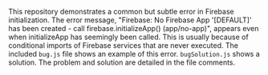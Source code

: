 This repository demonstrates a common but subtle error in Firebase initialization.  The error message, "Firebase: No Firebase App '[DEFAULT]' has been created - call firebase.initializeApp() (app/no-app)", appears even when initializeApp has seemingly been called.  This is usually because of conditional imports of Firebase services that are never executed.  The included `bug.js` file shows an example of this error.  `bugSolution.js` shows a solution.  The problem and solution are detailed in the file comments.